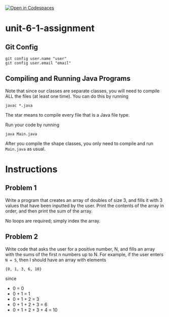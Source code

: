 [![Open in Codespaces](https://classroom.github.com/assets/launch-codespace-2972f46106e565e64193e422d61a12cf1da4916b45550586e14ef0a7c637dd04.svg)](https://classroom.github.com/open-in-codespaces?assignment_repo_id=17742563)
# unit-6-1-assignment

## Git Config
```
git config user.name "user"
git config user.email "email"
```

## Compiling and Running Java Programs
Note that since our classes are separate classes, you will need to compile ALL the files (at least one time).  You can do this by running
```
javac *.java
```
The star means to compile every file that is a Java file type.

Run your code by running
```
java Main.java
```

After you compile the shape classes, you only need to compile and run `Main.java` as usual.

# Instructions  

## Problem 1
Write a program that creates an array of doubles of size 3, and fills it with 3 values that have been inputted by the user.  Print the contents of the array in order, and then print the sum of the array.

No loops are required; simply index the array.

## Problem 2
Write code that asks the user for a positive number, N, and fills an array with the sums of the first n numbers up to N.  For example, if the user enters `N = 5`, then I should have an array with elements
```
{0, 1, 3, 6, 10}
```
since
* 0 = 0
* 0 + 1 = 1
* 0 + 1 + 2 = 3
* 0 + 1 + 2 + 3 = 6
* 0 + 1 + 2 + 3 + 4 = 10

